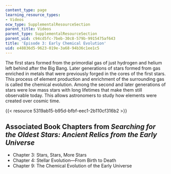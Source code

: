 ```yaml
---
content_type: page
learning_resource_types:
- Videos
ocw_type: SupplementalResourceSection
parent_title: Videos
parent_type: SupplementalResourceSection
parent_uid: c94cd5fc-7beb-30c8-579b-9915475af643
title: 'Episode 3: Early Chemical Evolution'
uid: e48836d5-9623-019e-3a68-94b36c1ee1c5
---
```


The first stars formed from the primordial gas of just hydrogen and helium left behind after the Big Bang. Later generations of stars formed from gas enriched in metals that were previously forged in the cores of the first stars. This process of element production and enrichment of the surrounding gas is called the chemical evolution. Among the second and later generations of stars were low mass stars with long lifetimes that make them still observable today. This allows astronomers to study how elements were created over cosmic time. 

{{< resource 5319ab15-b95d-bfbf-eec1-2b110cf316b2 >}}

Associated Book Chapters from _Searching for the Oldest Stars: Ancient Relics from the Early Universe_
------------------------------------------------------------------------------------------------------

*   Chapter 3: Stars, Stars, More Stars
*   Chapter 4: Stellar Evolution—From Birth to Death
*   Chapter 9: The Chemical Evolution of the Early Universe